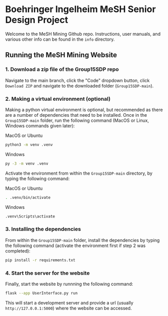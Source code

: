 # Boehringer Ingelheim MeSH Senior Design Project

Welcome to the MeSH Mining Github repo. Instructions, user manuals, and various other info can be found in the `info` directory.

## Running the MeSH Mining Website

### 1. Download a zip file of the Group15SDP repo

Navigate to the main branch, click the "Code" dropdown button, click `Download ZIP` and navigate to the downloaded folder (`Group15SDP-main`).

### 2. Making a virtual environment (optional)

Making a python virtual environment is optional, but recommended as there are a number of dependencies that need to be installed. Once in the `Group15SDP-main` folder, run the following command (MacOS or Linux, Windows commands given later):

MacOS or Ubuntu
```sh
python3 -m venv .venv
```

Windows
```sh
py -3 -m venv .venv
```

Activate the environment from within the `Group15SDP-main` directory, by typing the following command:

MacOS or Ubuntu
```sh
. .venv/bin/activate
```
Windows
```sh
.venv\Scripts\activate
```

### 3. Installing the dependencies

From within the `Group15SDP-main` folder, install the dependencies by typing the following command (activate the environment first if step 2 was completed):
```sh
pip install -r requirements.txt
```

### 4. Start the server for the website

Finally, start the website by runnning the following command:
```sh
flask --app UserInterface.py run
```

This will start a development server and provide a url (usually `http://127.0.0.1:5000`) where the website can be accessed.
